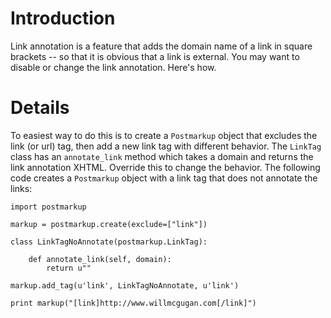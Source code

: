 # Introduction #

Link annotation is a feature that adds the domain name of a link in square brackets -- so that it is obvious that a link is external. You may want to disable or change the link annotation. Here's how.

# Details #

To easiest way to do this is to create a `Postmarkup` object that excludes the link (or url) tag, then add a new link tag with different behavior. The `LinkTag` class has an `annotate_link` method which takes a domain and returns the link annotation XHTML. Override this to change the behavior. The following code creates a `Postmarkup` object with a link tag that does not annotate the links:

```
import postmarkup

markup = postmarkup.create(exclude=["link"])

class LinkTagNoAnnotate(postmarkup.LinkTag):
    
    def annotate_link(self, domain):        
        return u""
    
markup.add_tag(u'link', LinkTagNoAnnotate, u'link')
    
print markup("[link]http://www.willmcgugan.com[/link]")
```

